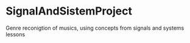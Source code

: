 # SignalAndSistemProject
Genre reconigtion of musics, using concepts from signals and systems lessons
